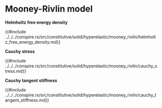 # Mooney-Rivlin model

<!-- cmdrun sed 's/NeoHookean/neo_hookean.html/' ../../../conspire.rs/src/constitutive/solid/hyperelastic/mooney_rivlin/model.md -->

**Helmholtz free energy density**

{{#include ../../../conspire.rs/src/constitutive/solid/hyperelastic/mooney_rivlin/helmholtz_free_energy_density.md}}

**Cauchy stress**

{{#include ../../../conspire.rs/src/constitutive/solid/hyperelastic/mooney_rivlin/cauchy_stress.md}}

**Cauchy tangent stiffness**

{{#include ../../../conspire.rs/src/constitutive/solid/hyperelastic/mooney_rivlin/cauchy_tangent_stiffness.md}}
